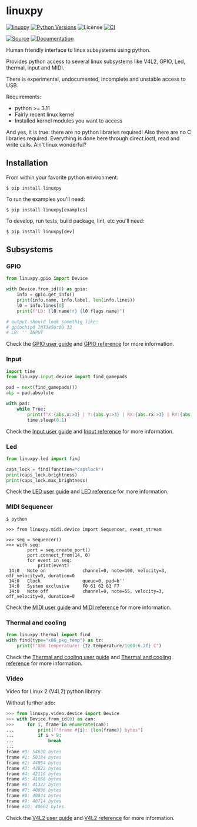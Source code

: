 # linuxpy

[![linuxpy][pypi-version]](https://pypi.python.org/pypi/linuxpy)
[![Python Versions][pypi-python-versions]](https://pypi.python.org/pypi/linuxpy)
![License][license]
[![CI][CI]](https://github.com/tiagocoutinho/linuxpy/actions/workflows/ci.yml)

[![Source][source]](https://github.com/tiagocoutinho/linuxpy/)
[![Documentation][documentation]](https://tiagocoutinho.github.io/linuxpy/)

Human friendly interface to linux subsystems using python.

Provides python access to several linux subsystems like V4L2, GPIO, Led, thermal,
input and MIDI.

There is experimental, undocumented, incomplete and unstable access to USB.

Requirements:
* python >= 3.11
* Fairly recent linux kernel
* Installed kernel modules you want to access

And yes, it is true: there are no python libraries required! Also there are no
C libraries required. Everything is done here through direct ioctl, read and
write calls. Ain't linux wonderful?

## Installation

From within your favorite python environment:

```console
$ pip install linuxpy
```

To run the examples you'll need:

```console
$ pip install linuxpy[examples]
```

To develop, run tests, build package, lint, etc you'll need:

```console
$ pip install linuxpy[dev]
```

## Subsystems

### GPIO

```python
from linuxpy.gpio import Device

with Device.from_id(0) as gpio:
    info = gpio.get_info()
    print(info.name, info.label, len(info.lines))
    l0 = info.lines[0]
    print(f"L0: {l0.name!r} {l0.flags.name}")

# output should look somethig like:
# gpiochip0 INT3450:00 32
# L0: '' INPUT
```

Check the [GPIO user guide](https://tiagocoutinho.github.io/linuxpy/user_guide/gpio/) and
[GPIO reference](https://tiagocoutinho.github.io/linuxpy/api/gpio/) for more information.

### Input

```python
import time
from linuxpy.input.device import find_gamepads

pad = next(find_gamepads())
abs = pad.absolute

with pad:
    while True:
	    print(f"X:{abs.x:>3} | Y:{abs.y:>3} | RX:{abs.rx:>3} | RY:{abs.ry:>3}", end="\r", flush=True)
	    time.sleep(0.1)
```

Check the [Input user guide](https://tiagocoutinho.github.io/linuxpy/user_guide/input/) and
[Input reference](https://tiagocoutinho.github.io/linuxpy/api/input/) for more information.

### Led

```python
from linuxpy.led import find

caps_lock = find(function="capslock")
print(caps_lock.brightness)
print(caps_lock.max_brightness)
```

Check the [LED user guide](https://tiagocoutinho.github.io/linuxpy/user_guide/led/) and
[LED reference](https://tiagocoutinho.github.io/linuxpy/api/led/) for more information.

### MIDI Sequencer

```console
$ python

>>> from linuxpy.midi.device import Sequencer, event_stream

>>> seq = Sequencer()
>>> with seq:
        port = seq.create_port()
        port.connect_from(14, 0)
        for event in seq:
            print(event)
 14:0   Note on              channel=0, note=100, velocity=3, off_velocity=0, duration=0
 14:0   Clock                queue=0, pad=b''
 14:0   System exclusive     F0 61 62 63 F7
 14:0   Note off             channel=0, note=55, velocity=3, off_velocity=0, duration=0
```
Check the [MIDI user guide](https://tiagocoutinho.github.io/linuxpy/user_guide/midi/) and
[MIDI reference](https://tiagocoutinho.github.io/linuxpy/api/midi/) for more information.

### Thermal and cooling

```python
from linuxpy.thermal import find
with find(type="x86_pkg_temp") as tz:
    print(f"X86 temperature: {tz.temperature/1000:6.2f} C")
```

Check the [Thermal and cooling user guide](https://tiagocoutinho.github.io/linuxpy/user_guide/thermal/) and
[Thermal and cooling reference](https://tiagocoutinho.github.io/linuxpy/api/thermal/) for more information.

### Video

Video for Linux 2 (V4L2) python library

Without further ado:

```python
>>> from linuxpy.video.device import Device
>>> with Device.from_id(0) as cam:
>>>     for i, frame in enumerate(cam):
...         print(f"frame #{i}: {len(frame)} bytes")
...         if i > 9:
...             break
...
frame #0: 54630 bytes
frame #1: 50184 bytes
frame #2: 44054 bytes
frame #3: 42822 bytes
frame #4: 42116 bytes
frame #5: 41868 bytes
frame #6: 41322 bytes
frame #7: 40896 bytes
frame #8: 40844 bytes
frame #9: 40714 bytes
frame #10: 40662 bytes
```

Check the [V4L2 user guide](https://tiagocoutinho.github.io/linuxpy/user_guide/video/) and
[V4L2 reference](https://tiagocoutinho.github.io/linuxpy/api/video/) for more information.

[pypi-python-versions]: https://img.shields.io/pypi/pyversions/linuxpy.svg
[pypi-version]: https://img.shields.io/pypi/v/linuxpy.svg
[pypi-status]: https://img.shields.io/pypi/status/linuxpy.svg
[license]: https://img.shields.io/pypi/l/linuxpy.svg
[CI]: https://github.com/tiagocoutinho/linuxpy/actions/workflows/ci.yml/badge.svg
[documentation]: https://img.shields.io/badge/Documentation-blue?color=grey&logo=mdBook
[source]: https://img.shields.io/badge/Source-grey?logo=git
